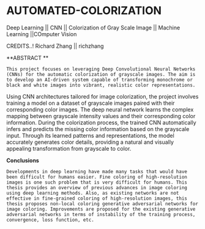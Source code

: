 # AUTOMATED-COLORIZATION
Deep  Learning || CNN || Colorization of Gray Scale Image || Machine Learning ||COmputer Vision

CREDITS..! Richard Zhang || richzhang

**ABSTRACT **

	This project focuses on leveraging Deep Convolutional Neural Networks (CNNs) for the automatic colorization of grayscale images. The aim is to develop an AI-driven system capable of transforming monochrome or black and white images into vibrant, realistic color representations. 
Using CNN architectures tailored for image colorization, the project involves training a model on a dataset of grayscale images paired with their corresponding color images. The deep neural network learns the complex mapping between grayscale intensity values and their corresponding color information. 
During the colorization process, the trained CNN automatically infers and predicts the missing color information based on the grayscale input. Through its learned patterns and representations, the model accurately generates color details, providing a natural and visually appealing transformation from grayscale to color.


**Conclusions**

	Developments in deep learning have made many tasks that would have been difficult for humans easier. Fine coloring of high-resolution images is one such problem that is very difficult for humans. This thesis provides an overview of previous advances in image coloring using deep learning methods. Also, as existing networks are not effective in fine-grained coloring of high-resolution images, this thesis proposes non-local coloring generative adversarial networks for image coloring. Improvements are proposed for the existing generative adversarial networks in terms of instability of the training process, convergence, loss function, etc.
